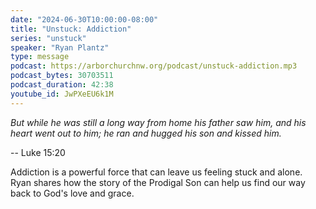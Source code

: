 ```yaml
---
date: "2024-06-30T10:00:00-08:00"
title: "Unstuck: Addiction"
series: "unstuck"
speaker: "Ryan Plantz"
type: message
podcast: https://arborchurchnw.org/podcast/unstuck-addiction.mp3
podcast_bytes: 30703511
podcast_duration: 42:38
youtube_id: JwPXeEU6k1M
---
```


*But while he was still a long way from home his father saw him, and his heart went out to him; he ran and hugged his son and kissed him.*

-- Luke 15:20

Addiction is a powerful force that can leave us feeling stuck and alone. Ryan shares how the story of the Prodigal Son can help us find our way back to God's love and grace.
